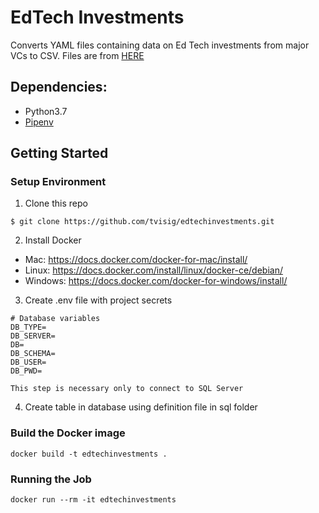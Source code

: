 # EdTech Investments

Converts YAML files containing data on Ed Tech investments from major VCs to CSV. Files are from [HERE](https://github.com/Hack-Education-Data)

## Dependencies:

* Python3.7
* [Pipenv](https://pipenv.readthedocs.io/en/latest/)

## Getting Started

### Setup Environment

1. Clone this repo

```
$ git clone https://github.com/tvisig/edtechinvestments.git 
```

2. Install Docker
* Mac: https://docs.docker.com/docker-for-mac/install/
* Linux: https://docs.docker.com/install/linux/docker-ce/debian/
* Windows: https://docs.docker.com/docker-for-windows/install/

3. Create .env file with project secrets

```
# Database variables
DB_TYPE=
DB_SERVER=
DB=
DB_SCHEMA=
DB_USER=
DB_PWD=

This step is necessary only to connect to SQL Server
```

4. Create table in database using definition file in sql folder

### Build the Docker image
```
docker build -t edtechinvestments .
```

### Running the Job
```
docker run --rm -it edtechinvestments
```